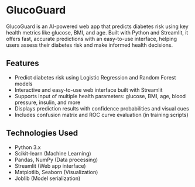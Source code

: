 # GlucoGuard
GlucoGuard is an AI-powered web app that predicts diabetes risk using key health metrics like glucose, BMI, and age. Built with Python and Streamlit, it offers fast, accurate predictions with an easy-to-use interface, helping users assess their diabetes risk and make informed health decisions.

## Features
- Predict diabetes risk using Logistic Regression and Random Forest models
- Interactive and easy-to-use web interface built with Streamlit
- Supports input of multiple health parameters: glucose, BMI, age, blood pressure, insulin, and more
- Displays prediction results with confidence probabilities and visual cues
- Includes confusion matrix and ROC curve evaluation (in training scripts)
  
## Technologies Used
- Python 3.x
- Scikit-learn (Machine Learning)
- Pandas, NumPy (Data processing)
- Streamlit (Web app interface)
- Matplotlib, Seaborn (Visualization)
- Joblib (Model serialization)
